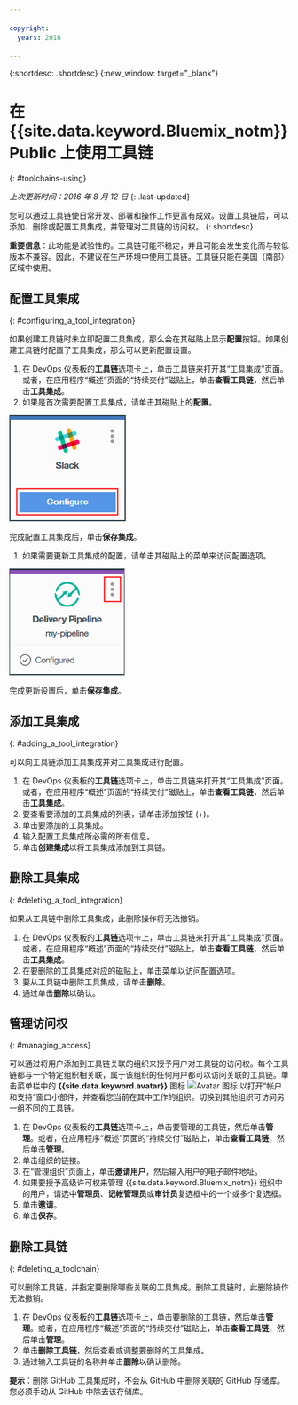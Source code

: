 ```yaml
---

copyright:
  years: 2016

---
```


{:shortdesc: .shortdesc}
{:new_window: target="_blank"}

# 在 {{site.data.keyword.Bluemix_notm}} Public 上使用工具链
{: #toolchains-using}

*上次更新时间：2016 年 8 月 12 日*
{: .last-updated}

您可以通过工具链使日常开发、部署和操作工作更富有成效。设置工具链后，可以添加、删除或配置工具集成，并管理对工具链的访问权。
{: shortdesc}

**重要信息**：此功能是试验性的。工具链可能不稳定，并且可能会发生变化而与较低版本不兼容。因此，不建议在生产环境中使用工具链。工具链只能在美国（南部）区域中使用。

## 配置工具集成
{: #configuring_a_tool_integration}

如果创建工具链时未立即配置工具集成，那么会在其磁贴上显示**配置**按钮。如果创建工具链时配置了工具集成，那么可以更新配置设置。

1. 在 DevOps 仪表板的**工具链**选项卡上，单击工具链来打开其“工具集成”页面。或者，在应用程序“概述”页面的“持续交付”磁贴上，单击**查看工具链**，然后单击**工具集成**。
1. 如果是首次需要配置工具集成，请单击其磁贴上的**配置**。

  ![“配置”按钮](images/toolchain_tile_configure.png)

 完成配置工具集成后，单击**保存集成**。
 
1. 如果需要更新工具集成的配置，请单击其磁贴上的菜单来访问配置选项。

  ![配置菜单](images/toolchain_tile_menu.png)
 
 完成更新设置后，单击**保存集成**。

## 添加工具集成
{: #adding_a_tool_integration}

可以向工具链添加工具集成并对工具集成进行配置。

1. 在 DevOps 仪表板的**工具链**选项卡上，单击工具链来打开其“工具集成”页面。或者，在应用程序“概述”页面的“持续交付”磁贴上，单击**查看工具链**，然后单击**工具集成**。
1. 要查看要添加的工具集成的列表，请单击添加按钮 (+)。
1. 单击要添加的工具集成。
1. 输入配置工具集成所必需的所有信息。 
1. 单击**创建集成**以将工具集成添加到工具链。

## 删除工具集成
{: #deleting_a_tool_integration}

如果从工具链中删除工具集成，此删除操作将无法撤销。 

1. 在 DevOps 仪表板的**工具链**选项卡上，单击工具链来打开其“工具集成”页面。或者，在应用程序“概述”页面的“持续交付”磁贴上，单击**查看工具链**，然后单击**工具集成**。
1. 在要删除的工具集成对应的磁贴上，单击菜单以访问配置选项。
1. 要从工具链中删除工具集成，请单击**删除**。
1. 通过单击**删除**以确认。  

## 管理访问权
{: #managing_access}

可以通过将用户添加到工具链关联的组织来授予用户对工具链的访问权。每个工具链都与一个特定组织相关联，属于该组织的任何用户都可以访问关联的工具链。单击菜单栏中的 **{{site.data.keyword.avatar}}** 图标 ![Avatar 图标](../icons/i-avatar-icon.svg) 以打开“帐户和支持”窗口小部件，并查看您当前在其中工作的组织。切换到其他组织可访问另一组不同的工具链。

<!--CA: Commenting out the content on authentication for Interconnect since it applies to GitHub Enterprise. This content can be exposed again when GHE is supported for the Dedicated Beta 2.-->

<!--You have three authentication options for your Bluemix dedicated environment: LDAP, SAML, or Web ID. 

**Important:** For this beta, Web ID authentication requires additional user management on GitHub Enterprise.

If you use LDAP or SAML authentication in your Bluemix dedicated environment, when you add users to your Bluemix org and spaces, the users can log in to GitHub Enterprise by using their Bluemix ID and password, and accounts are created for them. When you add users to your Bluemix org and spaces, they are not automatically added to the GitHub Enterprise repo. Someone who has admin privileges for the repo must add them.  

If you use Web ID authentication, when you add users to your Bluemix org and spaces, a GitHub Enterprise site administrator must set up a GitHub Enterprise account for those users. Alternatively, new users can create a toolchain, in which case a GitHub Enterprise account is created for them. However, if those users want to access repos that are associated with toolchains besides their own, they must be granted access to those repos.

To add a user: -->

1. 在 DevOps 仪表板的**工具链**选项卡上，单击要管理的工具链，然后单击**管理**。或者，在应用程序“概述”页面的“持续交付”磁贴上，单击**查看工具链**，然后单击**管理**。  
1. 单击组织的链接。 
1. 在“管理组织”页面上，单击**邀请用户**，然后输入用户的电子邮件地址。
1. 如果要授予高级许可权来管理 {{site.data.keyword.Bluemix_notm}} 组织中的用户，请选中**管理员**、**记帐管理员**或**审计员**复选框中的一个或多个复选框。
1. 单击**邀请**。
1. 单击**保存**。

## 删除工具链
{: #deleting_a_toolchain}

可以删除工具链，并指定要删除哪些关联的工具集成。删除工具链时，此删除操作无法撤销。

1. 在 DevOps 仪表板的**工具链**选项卡上，单击要删除的工具链，然后单击**管理**。或者，在应用程序“概述”页面的“持续交付”磁贴上，单击**查看工具链**，然后单击**管理**。
1. 单击**删除工具链**，然后查看或调整要删除的工具集成。
1. 通过输入工具链的名称并单击**删除**以确认删除。  

 **提示**：删除 GitHub 工具集成时，不会从 GitHub 中删除关联的 GitHub 存储库。您必须手动从 GitHub 中除去该存储库。
